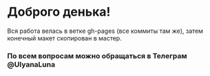 # Доброго денька!

Вся работа велась в ветке gh-pages (все коммиты там же), затем конечный макет скопирован в мастер.

### По всем вопросам можно обращаться в Телеграм @UlyanaLuna

